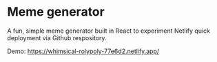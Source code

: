 # Meme generator
A fun, simple meme generator built in React to experiment Netlify quick deployment via Github respository.

Demo: https://whimsical-rolypoly-77e6d2.netlify.app/
